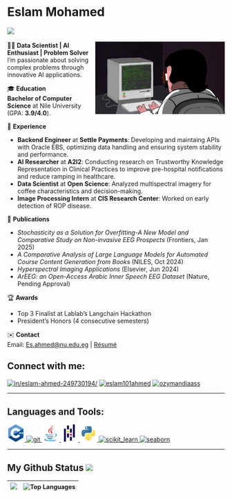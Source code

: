 # Eslam Mohamed
 <img src="https://user-images.githubusercontent.com/73097560/115834477-dbab4500-a447-11eb-908a-139a6edaec5c.gif"></a>
<p><img align="right" src="https://github.com/Eslam21/Eslam21/blob/main/img3.gif" alt="adam-pw" width="300px" /></p>

👨‍💻 **Data Scientist | AI Enthusiast | Problem Solver**  
I’m passionate about solving complex problems through innovative AI applications.

🎓 **Education**  
**Bachelor of Computer Science** at Nile University (GPA: **3.9/4.0**).

💼 **Experience** 
- **Backend Engineer** at **Settle Payments**: Developing and maintaing APIs with Oracle EBS, optimizing data handling and ensuring system stability and performance.
- **AI Researcher** at **A2I2**: Conducting research on Trustworthy Knowledge Representation in Clinical Practices to improve pre-hospital notifications and reduce ramping in healthcare.
- **Data Scientist** at **Open Science**: Analyzed multispectral imagery for coffee characteristics and decision-making.  
- **Image Processing Intern** at **CIS Research Center**: Worked on early detection of ROP disease.

📝 **Publications**  
- *Stochasticity as a Solution for Overfitting-A New Model and Comparative Study on Non-invasive EEG Prospects* (Frontiers, Jan 2025) 
- *A Comparative Analysis of Large Language Models for Automated Course Content Generation from Books* (NILES, Oct 2024)
- *Hyperspectral Imaging Applications* (Elsevier, Jun 2024)
- *ArEEG: an Open-Access Arabic Inner Speech EEG Dataset* (Nature, Pending Approval)  

🏆 **Awards**  
- Top 3 Finalist at Lablab’s Langchain Hackathon  
- President’s Honors (4 consecutive semesters)

✉️ **Contact**  
Email: [Es.ahmed@nu.edu.eg](mailto:Es.ahmed@nu.edu.eg) | [Résumé](https://drive.google.com/drive/folders/1jV0nGSqgCvU7ZoCkL4SR3mxbiKMTwvs8?usp=sharing)


## Connect with me:
<p align="left">
<a href="https://www.linkedin.com/in/eslam-ahmed-249730194/" target="blank"><img align="center" src="https://raw.githubusercontent.com/rahuldkjain/github-profile-readme-generator/master/src/images/icons/Social/linked-in-alt.svg" alt="in/eslam-ahmed-249730194/" height="30" width="40" /></a>
<a href="https://kaggle.com/eslam101ahmed" target="blank"><img align="center" src="https://raw.githubusercontent.com/rahuldkjain/github-profile-readme-generator/master/src/images/icons/Social/kaggle.svg" alt="eslam101ahmed" height="30" width="40" /></a>
<a href="https://codeforces.com/profile/ozymandiaass" target="blank"><img align="center" src="https://raw.githubusercontent.com/rahuldkjain/github-profile-readme-generator/master/src/images/icons/Social/codeforces.svg" alt="ozymandiaass" height="30" width="40" /></a>
</p>

-----

## Languages and Tools:
<a href="https://www.w3schools.com/cpp/" target="_blank" rel="noreferrer"> <img src="https://raw.githubusercontent.com/devicons/devicon/master/icons/cplusplus/cplusplus-original.svg" alt="cplusplus" width="40" height="40"/> </a> <a href="https://git-scm.com/" target="_blank" rel="noreferrer"> <img src="https://www.vectorlogo.zone/logos/git-scm/git-scm-icon.svg" alt="git" width="40" height="40"/> </a> <a href="https://www.java.com" target="_blank" rel="noreferrer"> <img src="https://raw.githubusercontent.com/devicons/devicon/master/icons/java/java-original.svg" alt="java" width="40" height="40"/> </a> <a href="https://pandas.pydata.org/" target="_blank" rel="noreferrer"> <img src="https://raw.githubusercontent.com/devicons/devicon/2ae2a900d2f041da66e950e4d48052658d850630/icons/pandas/pandas-original.svg" alt="pandas" width="40" height="40"/> </a> <a href="https://www.python.org" target="_blank" rel="noreferrer"> <img src="https://raw.githubusercontent.com/devicons/devicon/master/icons/python/python-original.svg" alt="python" width="40" height="40"/> </a> <a href="https://scikit-learn.org/" target="_blank" rel="noreferrer"> <img src="https://upload.wikimedia.org/wikipedia/commons/0/05/Scikit_learn_logo_small.svg" alt="scikit_learn" width="40" height="40"/> </a> <a href="https://seaborn.pydata.org/" target="_blank" rel="noreferrer"> <img src="https://seaborn.pydata.org/_images/logo-mark-lightbg.svg" alt="seaborn" width="40" height="40"/> </a> 
</p>

-----


## My Github Status <img src="https://media.giphy.com/media/iY8CRBdQXODJSCERIr/giphy.gif" width="40">
| ![](https://github-readme-stats.vercel.app/api?username=sourabmaity&show_icons=true&bg_color=45,fc00ff,00dbde&title_color=fff&text_color=fff) | ![Top Languages](https://github-readme-stats.vercel.app/api/top-langs/?username=eslam21) |
| --- | --- |

